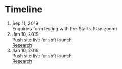 # Timeline

<ol class="timeline">
		<li class="tl-node">
			<div class="tl-stamp">Sep 11, 2019</div>
			<div class="tl-content">Enquiries form testing with Pre-Starts (Userzoom)</div>
			<a href="https://scotentsd.github.io/sep" target="_blank"></a>
		</li>
        	<li class="tl-node">
			<div class="tl-stamp">Jan 10, 2019</div>
			<div class="tl-content">Push site live for soft launch</div>
			<a href="#" target="_blank">Research</a>
		</li>
        	<li class="tl-node">
			<div class="tl-stamp">Jan 10, 2019</div>
			<div class="tl-content">Push site live for soft launch</div>
			<a href="#" target="_blank">Research</a>
		</li>
        
</ol>


